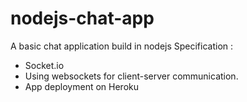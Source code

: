 # nodejs-chat-app
A basic chat application build in nodejs
Specification :
  - Socket.io
  - Using websockets for client-server communication.
  - App deployment on Heroku
